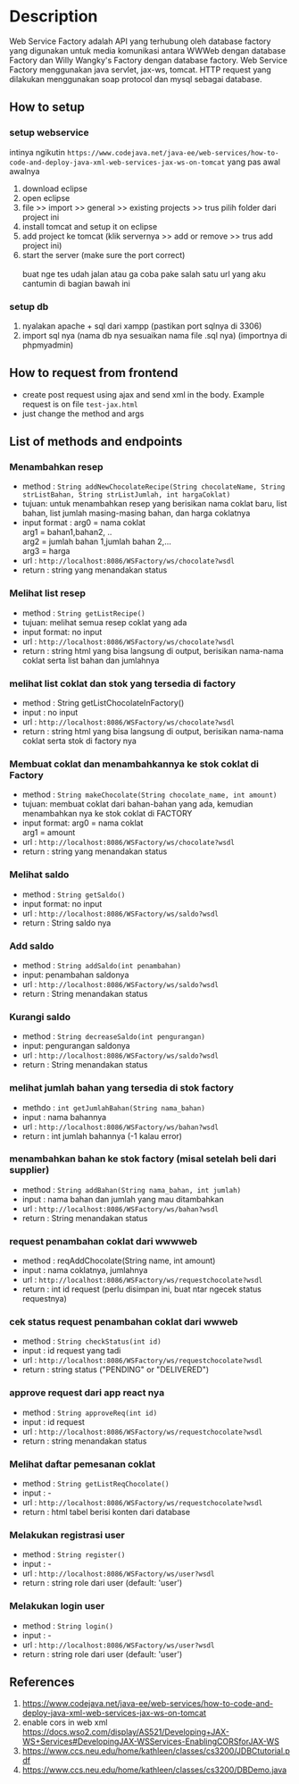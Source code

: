 # Description
Web Service Factory adalah API yang terhubung oleh database factory yang digunakan untuk media komunikasi antara WWWeb dengan database Factory dan Willy Wangky's Factory dengan database factory. Web Service Factory menggunakan java servlet, jax-ws, tomcat. HTTP request yang dilakukan menggunakan soap protocol dan mysql sebagai database.

## How to setup
### setup webservice
intinya ngikutin `https://www.codejava.net/java-ee/web-services/how-to-code-and-deploy-java-xml-web-services-jax-ws-on-tomcat` yang pas awal awalnya
1. download eclipse
2. open eclipse
3. file >> import >> general >> existing projects >> trus pilih folder dari project ini
4. install tomcat and setup it on eclipse
5. add project ke tomcat (klik servernya >> add or remove >> trus add project ini)
6. start the server (make sure the port correct) <br><br>
buat nge tes udah jalan atau ga coba pake salah satu url yang aku cantumin di bagian bawah ini

### setup db
1. nyalakan apache + sql dari xampp (pastikan port sqlnya di 3306)
2. import sql nya (nama db nya sesuaikan nama file .sql nya) (importnya di phpmyadmin)


## How to request from frontend
- create post request using ajax and send xml in the body. Example request is on file `test-jax.html`
- just change the method and args

## List of methods and endpoints
### Menambahkan resep ###
- method : `String addNewChocolateRecipe(String chocolateName, String strListBahan, String strListJumlah, int hargaCoklat)`
- tujuan: untuk menambahkan resep yang berisikan nama coklat baru, list bahan, list jumlah masing-masing bahan, dan harga coklatnya
- input format : 
arg0 = nama coklat <br>
arg1 = bahan1,bahan2, ..  <br>
arg2 = jumlah bahan 1,jumlah bahan 2,... <br>
arg3 = harga <br>
- url : `http://localhost:8086/WSFactory/ws/chocolate?wsdl`
- return : string yang menandakan status

### Melihat list resep ###
- method : `String getListRecipe()`
- tujuan: melihat semua resep coklat yang ada
- input format: no input
- url : `http://localhost:8086/WSFactory/ws/chocolate?wsdl`
- return : string html yang bisa langsung di output, berisikan nama-nama coklat serta list bahan dan jumlahnya

### melihat list coklat dan stok yang tersedia di factory ###
- method : String getListChocolateInFactory()
- input : no input
- url : `http://localhost:8086/WSFactory/ws/chocolate?wsdl`
- return : string html yang bisa langsung di output, berisikan nama-nama coklat serta stok di factory nya

### Membuat coklat dan menambahkannya ke stok coklat di Factory ###
- method : `String makeChocolate(String chocolate_name, int amount)`
- tujuan: membuat coklat dari bahan-bahan yang ada, kemudian menambahkan nya ke stok coklat di FACTORY
- input format: 
arg0 = nama coklat <br>
arg1 = amount <br>
- url : `http://localhost:8086/WSFactory/ws/chocolate?wsdl`
- return : string yang menandakan status

### Melihat saldo ###
- method : `String getSaldo()`
- input format: no input
- url : `http://localhost:8086/WSFactory/ws/saldo?wsdl`
- return : String saldo nya 

### Add saldo ###
- method : `String addSaldo(int penambahan)`
- input: penambahan saldonya
- url : `http://localhost:8086/WSFactory/ws/saldo?wsdl`
- return : String menandakan status

### Kurangi saldo ###
- method : `String decreaseSaldo(int pengurangan)`
- input: pengurangan saldonya
- url : `http://localhost:8086/WSFactory/ws/saldo?wsdl`
- return : String menandakan status

### melihat jumlah bahan yang tersedia di stok factory ###
- methdo : `int getJumlahBahan(String nama_bahan)`
- input : nama bahannya
- url : `http://localhost:8086/WSFactory/ws/bahan?wsdl`
- return : int jumlah bahannya (-1 kalau error)

### menambahkan bahan ke stok factory (misal setelah beli dari supplier) ###
- method : `String addBahan(String nama_bahan, int jumlah)`
- input : nama bahan dan jumlah yang mau ditambahkan
- url : `http://localhost:8086/WSFactory/ws/bahan?wsdl`
- return : String menandakan status

### request penambahan coklat dari wwwweb ###
- method : reqAddChocolate(String name, int amount)
- input : nama coklatnya, jumlahnya
- url : `http://localhost:8086/WSFactory/ws/requestchocolate?wsdl`
- return : int id request (perlu disimpan ini, buat ntar ngecek status requestnya)

### cek status request penambahan coklat dari wwweb ###
- method : `String checkStatus(int id)`
- input : id request yang tadi
- url : `http://localhost:8086/WSFactory/ws/requestchocolate?wsdl`
- return : string status ("PENDING" or "DELIVERED")

### approve request dari app react nya ###
- method : `String approveReq(int id)`
- input : id request 
- url : `http://localhost:8086/WSFactory/ws/requestchocolate?wsdl`
- return : string menandakan status

### Melihat daftar pemesanan coklat ###
- method : `String getListReqChocolate()`
- input : -
- url : `http://localhost:8086/WSFactory/ws/requestchocolate?wsdl`
- return : html tabel berisi konten dari database

### Melakukan registrasi user ###
- method : `String register()`
- input : -
- url : `http://localhost:8086/WSFactory/ws/user?wsdl`
- return : string role dari user (default: 'user')

### Melakukan login user ###
- method : `String login()`
- input : -
- url : `http://localhost:8086/WSFactory/ws/user?wsdl`
- return : string role dari user (default: 'user')

## References
1. https://www.codejava.net/java-ee/web-services/how-to-code-and-deploy-java-xml-web-services-jax-ws-on-tomcat
2. enable cors in web xml https://docs.wso2.com/display/AS521/Developing+JAX-WS+Services#DevelopingJAX-WSServices-EnablingCORSforJAX-WS
3. https://www.ccs.neu.edu/home/kathleen/classes/cs3200/JDBCtutorial.pdf
4. https://www.ccs.neu.edu/home/kathleen/classes/cs3200/DBDemo.java
